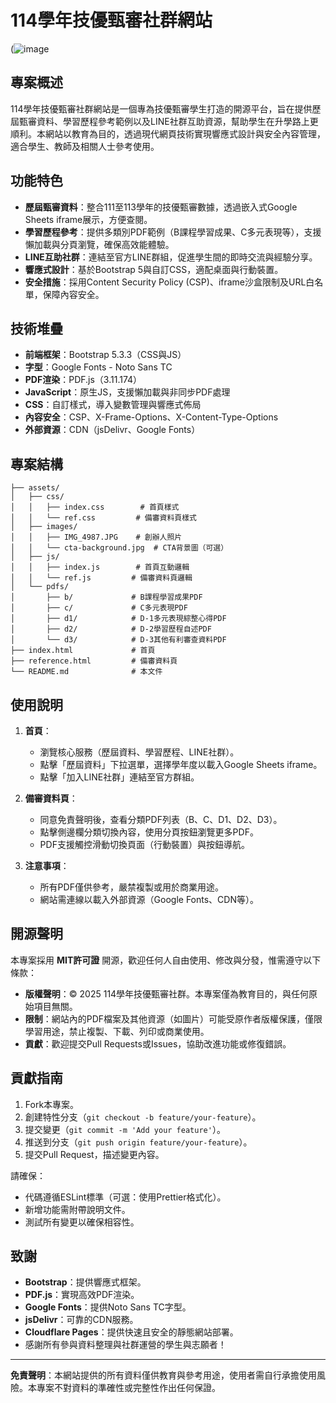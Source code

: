# 114學年技優甄審社群網站

(![image](https://github.com/user-attachments/assets/758d8777-664d-4948-8752-858746c560a9)

## 專案概述

114學年技優甄審社群網站是一個專為技優甄審學生打造的開源平台，旨在提供歷屆甄審資料、學習歷程參考範例以及LINE社群互助資源，幫助學生在升學路上更順利。本網站以教育為目的，透過現代網頁技術實現響應式設計與安全內容管理，適合學生、教師及相關人士參考使用。

## 功能特色

- **歷屆甄審資料**：整合111至113學年的技優甄審數據，透過嵌入式Google Sheets iframe展示，方便查閱。
- **學習歷程參考**：提供多類別PDF範例（B課程學習成果、C多元表現等），支援懶加載與分頁瀏覽，確保高效能體驗。
- **LINE互助社群**：連結至官方LINE群組，促進學生間的即時交流與經驗分享。
- **響應式設計**：基於Bootstrap 5與自訂CSS，適配桌面與行動裝置。
- **安全措施**：採用Content Security Policy (CSP)、iframe沙盒限制及URL白名單，保障內容安全。

## 技術堆疊

- **前端框架**：Bootstrap 5.3.3（CSS與JS）
- **字型**：Google Fonts - Noto Sans TC
- **PDF渲染**：PDF.js（3.11.174）
- **JavaScript**：原生JS，支援懶加載與非同步PDF處理
- **CSS**：自訂樣式，導入變數管理與響應式佈局
- **內容安全**：CSP、X-Frame-Options、X-Content-Type-Options
- **外部資源**：CDN（jsDelivr、Google Fonts）

## 專案結構

```
├── assets/
│   ├── css/
│   │   ├── index.css        # 首頁樣式
│   │   └── ref.css         # 備審資料頁樣式
│   ├── images/
│   │   ├── IMG_4987.JPG    # 創辦人照片
│   │   └── cta-background.jpg  # CTA背景圖（可選）
│   ├── js/
│   │   ├── index.js        # 首頁互動邏輯
│   │   └── ref.js         # 備審資料頁邏輯
│   └── pdfs/
│       ├── b/             # B課程學習成果PDF
│       ├── c/             # C多元表現PDF
│       ├── d1/            # D-1多元表現綜整心得PDF
│       ├── d2/            # D-2學習歷程自述PDF
│       └── d3/            # D-3其他有利審查資料PDF
├── index.html             # 首頁
├── reference.html         # 備審資料頁
└── README.md              # 本文件
```


## 使用說明

1. **首頁**：
   - 瀏覽核心服務（歷屆資料、學習歷程、LINE社群）。
   - 點擊「歷屆資料」下拉選單，選擇學年度以載入Google Sheets iframe。
   - 點擊「加入LINE社群」連結至官方群組。

2. **備審資料頁**：
   - 同意免責聲明後，查看分類PDF列表（B、C、D1、D2、D3）。
   - 點擊側邊欄分類切換內容，使用分頁按鈕瀏覽更多PDF。
   - PDF支援觸控滑動切換頁面（行動裝置）與按鈕導航。

3. **注意事項**：
   - 所有PDF僅供參考，嚴禁複製或用於商業用途。
   - 網站需連線以載入外部資源（Google Fonts、CDN等）。

## 開源聲明

本專案採用 **MIT許可證** 開源，歡迎任何人自由使用、修改與分發，惟需遵守以下條款：

- **版權聲明**：© 2025 114學年技優甄審社群。本專案僅為教育目的，與任何原始項目無關。
- **限制**：網站內的PDF檔案及其他資源（如圖片）可能受原作者版權保護，僅限學習用途，禁止複製、下載、列印或商業使用。
- **貢獻**：歡迎提交Pull Requests或Issues，協助改進功能或修復錯誤。

## 貢獻指南

1. Fork本專案。
2. 創建特性分支（`git checkout -b feature/your-feature`）。
3. 提交變更（`git commit -m 'Add your feature'`）。
4. 推送到分支（`git push origin feature/your-feature`）。
5. 提交Pull Request，描述變更內容。

請確保：
- 代碼遵循ESLint標準（可選：使用Prettier格式化）。
- 新增功能需附帶說明文件。
- 測試所有變更以確保相容性。

## 致謝

- **Bootstrap**：提供響應式框架。
- **PDF.js**：實現高效PDF渲染。
- **Google Fonts**：提供Noto Sans TC字型。
- **jsDelivr**：可靠的CDN服務。
- **Cloudflare Pages**：提供快速且安全的靜態網站部署。
- 感謝所有參與資料整理與社群運營的學生與志願者！

---

**免責聲明**：本網站提供的所有資料僅供教育與參考用途，使用者需自行承擔使用風險。本專案不對資料的準確性或完整性作出任何保證。
